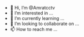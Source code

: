 - 👋 Hi, I’m @Amratcctv
- 👀 I’m interested in ...
- 🌱 I’m currently learning ...
- 💞️ I’m looking to collaborate on ...
- 📫 How to reach me ...

<!---
Amratcctv/Amratcctv is a ✨ special ✨ repository because its `README.md` (this file) appears on your GitHub profile.
You can click the Preview link to take a look at your changes.
--->
